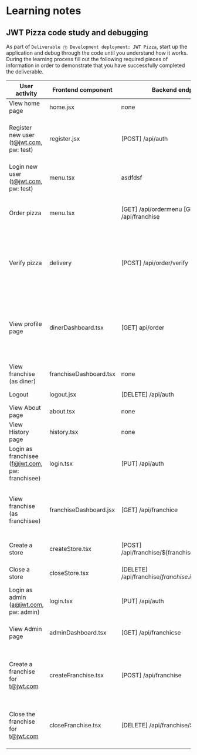 # Learning notes

## JWT Pizza code study and debugging

As part of `Deliverable ⓵ Development deployment: JWT Pizza`, start up the application and debug through the code until you understand how it works. During the learning process fill out the following required pieces of information in order to demonstrate that you have successfully completed the deliverable.

| User activity                                       | Frontend component | Backend endpoints | Database SQL |
| --------------------------------------------------- | ------------------ | ----------------- | ------------ |
| View home page                                      | home.jsx	         | none              | none         |
| Register new user<br/>(t@jwt.com, pw: test)         | register.jsx       | [POST] /api/auth	 |INSERT INTO user (name, email, password) VALUES (?, ?, ?)INSERT INTO userRole (userId, role, objectId) VALUES (?, ?, ?)|
| Login new user<br/>(t@jwt.com, pw: test)            |     menu.tsx               |         asdfdsf          |    adfadsdasf          |
| Order pizza                                         |            menu.tsx       |            [GET] /api/ordermenu [GET] /api/franchise	       |          SELECT * FROM menu SELECT id, name FROM franchise SELECT id, name FROM store WHERE franchiseId=?|
| Verify pizza                                        |           delivery         |           [POST] /api/order/verify	        |INSERT INTO dinerOrder (dinerId, franchiseId, storeId, date) VALUES (?, ?, ?, now()) INSERT INTO orderItem (orderId, menuId, description, price) VALUES (?, ?, ?, ?)|
| View profile page                                   |dinerDashboard.tsx   |[GET] api/order	       |       SELECT id, franchiseId, storeId, date FROM dinerOrder WHERE dinerId=? LIMIT ${offset},${config.db.listPerPage} SELECT id, menuId, description, price FROM orderItem WHERE orderId=?|
| View franchise<br/>(as diner)                       |franchiseDashboard.tsx| none    |           none  |
| Logout                                              |           logout.jsx	        |   [DELETE] /api/auth | DELETE FROM auth WHERE token=?|
| View About page                                     |          about.tsx	          |             none      |        none     |
| View History page                                   |           history.tsx	         |            none       |      none        |
| Login as franchisee<br/>(f@jwt.com, pw: franchisee) |           login.tsx	         |           [PUT] /api/auth	        |       INSERT INTO auth (token, userId) VALUES (?, ?)|
| View franchise<br/>(as franchisee)                  |            franchiseDashboard.jsx	        |            [GET] /api/franchice	       |      SELECT objectId FROM userRole WHERE role='franchisee' AND userId=?, SELECT id, name FROM franchise WHERE id in (${franchiseIds.join(',')})|
| Create a store                                      |            createStore.tsx	        |              [POST] /api/franchise/${franchise.id}/store	     |        INSERT INTO store (franchiseId, name) VALUES (?, ?)|
| Close a store                                       | closeStore.tsx	|[DELETE] /api/franchise/${franchise.id}/store/${store.id}|DELETE FROM store WHERE franchiseId=? AND id=?|
| Login as admin<br/>(a@jwt.com, pw: admin)           |login.tsx | [PUT] /api/auth	     | INSERT INTO auth (token, userId) VALUES (?, ?)|
| View Admin page                                     |adminDashboard.tsx	        | [GET] /api/franchicse	       | SELECT id, name FROM franchise, SELECT id, name FROM store WHERE franchiseId=?|
| Create a franchise for t@jwt.com                    |createFranchise.tsx | [POST] /api/franchise | SELECT id, name FROM user WHERE email=?, INSERT INTO franchise (name) VALUES (?), INSERT INTO userRole (userId, role, objectId) VALUES (?, ?, ?) |
| Close the franchise for t@jwt.com                   |closeFranchise.tsx	| [DELETE] /api/franchise/${franchise.id}	| DELETE FROM store WHERE franchiseId=?, DELETE FROM userRole WHERE objectId=?, DELETE FROM franchise WHERE id=?|
